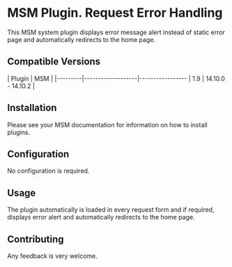 # MSM Plugin. Request Error Handling

This MSM system plugin displays error message alert instead of static error page and automatically redirects to the home page.

## Compatible Versions

| Plugin  | MSM               |
|---------|-------------------|-----------------
| 1.9     | 14.10.0 - 14.10.2 |

## Installation

Please see your MSM documentation for information on how to install plugins.

## Configuration

No configuration is required.

## Usage

The plugin automatically is loaded in every request form and if required, displays error alert and automatically redirects to the home page.

## Contributing

Any feedback is very welcome.